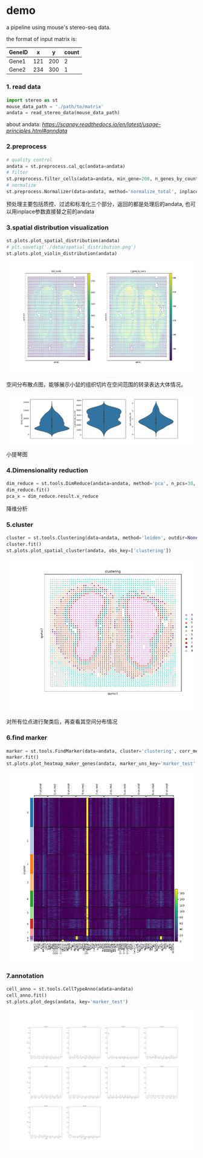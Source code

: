 # demo
a pipeline using mouse's stereo-seq data.

the format of input matrix is:

|  GeneID   | x | y | count |
|  ----  | ----  | ----| ----|
| Gene1  | 121 | 200 | 2 |
| Gene2  | 234 | 300 | 1 |
### 1. read data
```python
import stereo as st
mouse_data_path = './path/to/matrix'
andata = read_stereo_data(mouse_data_path)
```
about andata: *https://scanpy.readthedocs.io/en/latest/usage-principles.html#anndata*

### 2.preprocess
```python
# quality control
andata = st.preprocess.cal_qc(andata=andata)
# filter
st.preprocess.filter_cells(adata=andata, min_gene=200, n_genes_by_counts=3, pct_counts_mt=4, inplace=True)
# normalize
st.preprocess.Normalizer(data=andata, method='normalize_total', inplace=True, target_sum=10000).fit()

```
预处理主要包括质控、过滤和标准化三个部分，返回的都是处理后的andata, 也可以用inplace参数直接替之前的andata

### 3.spatial distribution visualization
```python
st.plots.plot_spatial_distribution(andata)
# plt.savefig('./data/spatial_distribution.png')
st.plots.plot_violin_distribution(andata)
```

<img src="https://raw.githubusercontent.com/molindoudou/bio_tools/main/data/spatial_distribution.png" width = "500" height = "300" alt="空间分布散点图" align=center />

空间分布散点图，能够展示小鼠的组织切片在空间范围的转录表达大体情况。

![violin](https://github.com/molindoudou/bio_tools/blob/main/data/violin_distribution.png?raw=true)

小提琴图
### 4.Dimensionality reduction
```python
dim_reduce = st.tools.DimReduce(andata=andata, method='pca', n_pcs=30, min_variance=0.01, n_iter=250, n_neighbors=10, min_dist=0.3, inplace=False, name='dim_reduce')
dim_reduce.fit()
pca_x = dim_reduce.result.x_reduce
```

降维分析
### 5.cluster
```python
cluster = st.tools.Clustering(data=andata, method='leiden', outdir=None, dim_reduce_key='dim_reduce', n_neighbors=30, normalize_key='cluster_normalize', normalize_method=None, nor_target_sum=10000, name='clustering')
cluster.fit()
st.plots.plot_spatial_cluster(andata, obs_key=['clustering'])
```
![聚类分布图](https://github.com/molindoudou/bio_tools/blob/main/data/spatial_cluster.png?raw=true)

对所有位点进行聚类后，再查看其空间分布情况

### 6.find marker
```python
marker = st.tools.FindMarker(data=andata, cluster='clustering', corr_method='bonferroni', method='t-test', name='marker_test')
marker.fit()
st.plots.plot_heatmap_maker_genes(andata, marker_uns_key='marker_test', cluster_method='clustering')
```

![聚类分布图](https://github.com/molindoudou/bio_tools/blob/main/data/heatmap.png?raw=true)

### 7.annotation
```python
cell_anno = st.tools.CellTypeAnno(adata=andata)
cell_anno.fit()
st.plots.plot_degs(andata, key='marker_test')
```

![聚类分布图](https://github.com/molindoudou/bio_tools/blob/main/data/degs.png?raw=true)
